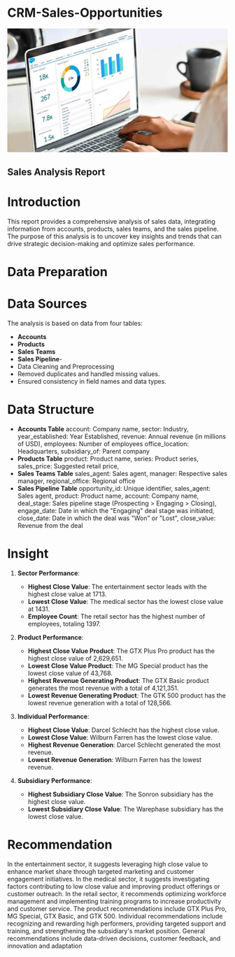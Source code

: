 # CRM-Sales-Opportunities
![](images.jpg)

## Sales Analysis Report
# Introduction
This report provides a comprehensive analysis of sales data, integrating information from accounts, products, sales teams, and the sales pipeline. The purpose of this analysis is to uncover key insights and trends that can drive strategic decision-making and optimize sales performance.

# Data Preparation
# Data Sources
The analysis is based on data from four tables:
- **Accounts**
- **Products**
- **Sales Teams**
- **Sales Pipeline**-
- Data Cleaning and Preprocessing
- Removed duplicates and handled missing values.
- Ensured consistency in field names and data types.

# Data Structure
- **Accounts Table** account: Company name, sector: Industry, year_established: Year Established, revenue: Annual revenue (in millions of USD), employees: Number of employees
office_location: Headquarters, subsidiary_of: Parent company
- **Products Table** product: Product name, series: Product series, sales_price: Suggested retail price,
- **Sales Teams Table**  sales_agent: Sales agent, manager: Respective sales manager, regional_office: Regional office
- **Sales Pipeline Table** opportunity_id: Unique identifier, sales_agent: Sales agent, product: Product name, account: Company name, deal_stage: Sales pipeline stage (Prospecting > Engaging > Closing), engage_date: Date in which the "Engaging" deal stage was initiated, close_date: Date in which the deal was "Won" or "Lost", close_value: Revenue from the deal

# Insight

1. **Sector Performance**:
   - **Highest Close Value**: The entertainment sector leads with the highest close value at 1713.
   - **Lowest Close Value**: The medical sector has the lowest close value at 1431.
   - **Employee Count**: The retail sector has the highest number of employees, totaling 1397.

2. **Product Performance**:
   - **Highest Close Value Product**: The GTX Plus Pro product has the highest close value of 2,629,651.
   - **Lowest Close Value Product**: The MG Special product has the lowest close value of 43,768.
   - **Highest Revenue Generating Product**: The GTX Basic product generates the most revenue with a total of 4,121,351.
   - **Lowest Revenue Generating Product**: The GTK 500 product has the lowest revenue generation with a total of 128,566.

3. **Individual Performance**:
   - **Highest Close Value**: Darcel Schlecht has the highest close value.
   - **Lowest Close Value**: Wilburn Farren has the lowest close value.
   - **Highest Revenue Generation**: Darcel Schlecht generated the most revenue.
   - **Lowest Revenue Generation**: Wilburn Farren has the lowest revenue.

4. **Subsidiary Performance**:
   - **Highest Subsidiary Close Value**: The Sonron subsidiary has the highest close value.
   - **Lowest Subsidiary Close Value**: The Warephase subsidiary has the lowest close value.

# Recommendation
 In the entertainment sector, it suggests leveraging high close value to enhance market share through targeted marketing and customer engagement initiatives. In the medical sector, it suggests investigating factors contributing to low close value and improving product offerings or customer outreach. In the retail sector, it recommends optimizing workforce management and implementing training programs to increase productivity and customer service. The product recommendations include GTX Plus Pro, MG Special, GTX Basic, and GTK 500. Individual recommendations include recognizing and rewarding high performers, providing targeted support and training, and strengthening the subsidiary's market position. General recommendations include data-driven decisions, customer feedback, and innovation and adaptation
